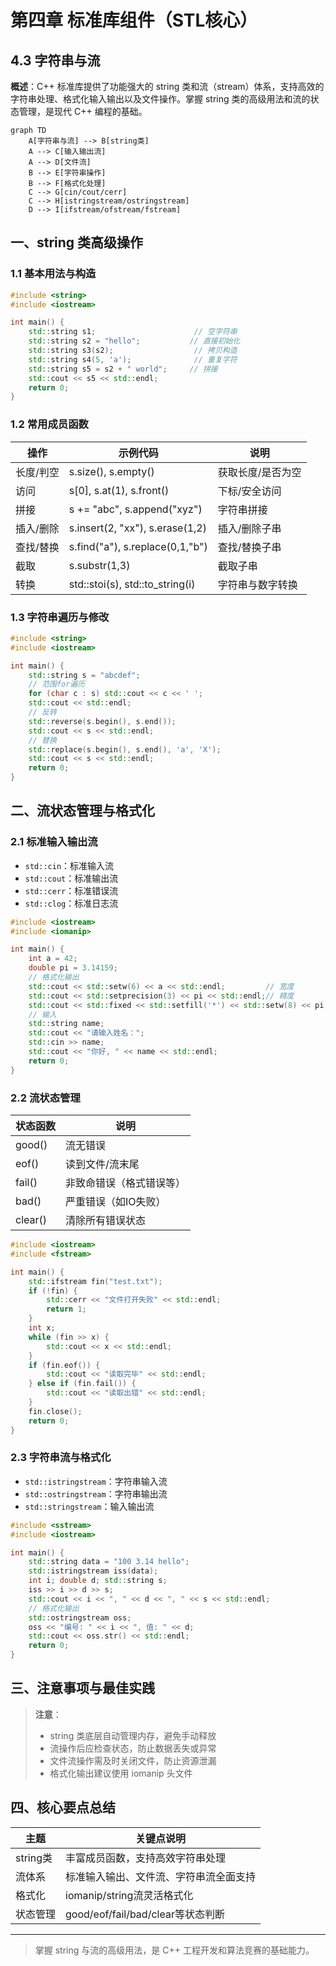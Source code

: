 # 第四章 标准库组件（STL核心）

## 4.3 字符串与流

**概述**：C++ 标准库提供了功能强大的 string 类和流（stream）体系，支持高效的字符串处理、格式化输入输出以及文件操作。掌握 string 类的高级用法和流的状态管理，是现代 C++ 编程的基础。

```mermaid
graph TD
    A[字符串与流] --> B[string类]
    A --> C[输入输出流]
    A --> D[文件流]
    B --> E[字符串操作]
    B --> F[格式化处理]
    C --> G[cin/cout/cerr]
    C --> H[istringstream/ostringstream]
    D --> I[ifstream/ofstream/fstream]
```

## 一、string 类高级操作

### 1.1 基本用法与构造

```cpp
#include <string>
#include <iostream>

int main() {
    std::string s1;                      // 空字符串
    std::string s2 = "hello";           // 直接初始化
    std::string s3(s2);                  // 拷贝构造
    std::string s4(5, 'a');              // 重复字符
    std::string s5 = s2 + " world";     // 拼接
    std::cout << s5 << std::endl;
    return 0;
}
```

### 1.2 常用成员函数

| 操作         | 示例代码                        | 说明                 |
|--------------|---------------------------------|----------------------|
| 长度/判空    | s.size(), s.empty()             | 获取长度/是否为空    |
| 访问         | s[0], s.at(1), s.front()        | 下标/安全访问        |
| 拼接         | s += "abc", s.append("xyz")    | 字符串拼接           |
| 插入/删除    | s.insert(2, "xx"), s.erase(1,2) | 插入/删除子串        |
| 查找/替换    | s.find("a"), s.replace(0,1,"b")| 查找/替换子串        |
| 截取         | s.substr(1,3)                   | 截取子串             |
| 转换         | std::stoi(s), std::to_string(i) | 字符串与数字转换     |

### 1.3 字符串遍历与修改

```cpp
#include <string>
#include <iostream>

int main() {
    std::string s = "abcdef";
    // 范围for遍历
    for (char c : s) std::cout << c << ' ';
    std::cout << std::endl;
    // 反转
    std::reverse(s.begin(), s.end());
    std::cout << s << std::endl;
    // 替换
    std::replace(s.begin(), s.end(), 'a', 'X');
    std::cout << s << std::endl;
    return 0;
}
```

## 二、流状态管理与格式化

### 2.1 标准输入输出流

- `std::cin`：标准输入流
- `std::cout`：标准输出流
- `std::cerr`：标准错误流
- `std::clog`：标准日志流

```cpp
#include <iostream>
#include <iomanip>

int main() {
    int a = 42;
    double pi = 3.14159;
    // 格式化输出
    std::cout << std::setw(6) << a << std::endl;         // 宽度
    std::cout << std::setprecision(3) << pi << std::endl;// 精度
    std::cout << std::fixed << std::setfill('*') << std::setw(8) << pi << std::endl;
    // 输入
    std::string name;
    std::cout << "请输入姓名：";
    std::cin >> name;
    std::cout << "你好, " << name << std::endl;
    return 0;
}
```

### 2.2 流状态管理

| 状态函数         | 说明                       |
|------------------|----------------------------|
| good()           | 流无错误                   |
| eof()            | 读到文件/流末尾            |
| fail()           | 非致命错误（格式错误等）   |
| bad()            | 严重错误（如IO失败）       |
| clear()          | 清除所有错误状态           |

```cpp
#include <iostream>
#include <fstream>

int main() {
    std::ifstream fin("test.txt");
    if (!fin) {
        std::cerr << "文件打开失败" << std::endl;
        return 1;
    }
    int x;
    while (fin >> x) {
        std::cout << x << std::endl;
    }
    if (fin.eof()) {
        std::cout << "读取完毕" << std::endl;
    } else if (fin.fail()) {
        std::cout << "读取出错" << std::endl;
    }
    fin.close();
    return 0;
}
```

### 2.3 字符串流与格式化

- `std::istringstream`：字符串输入流
- `std::ostringstream`：字符串输出流
- `std::stringstream`：输入输出流

```cpp
#include <sstream>
#include <iostream>

int main() {
    std::string data = "100 3.14 hello";
    std::istringstream iss(data);
    int i; double d; std::string s;
    iss >> i >> d >> s;
    std::cout << i << ", " << d << ", " << s << std::endl;
    // 格式化输出
    std::ostringstream oss;
    oss << "编号: " << i << ", 值: " << d;
    std::cout << oss.str() << std::endl;
    return 0;
}
```

## 三、注意事项与最佳实践

> **注意**：
> - string 类底层自动管理内存，避免手动释放
> - 流操作后应检查状态，防止数据丢失或异常
> - 文件流操作需及时关闭文件，防止资源泄漏
> - 格式化输出建议使用 iomanip 头文件

## 四、核心要点总结

| 主题         | 关键点说明                                   |
|--------------|----------------------------------------------|
| string类     | 丰富成员函数，支持高效字符串处理             |
| 流体系       | 标准输入输出、文件流、字符串流全面支持       |
| 格式化       | iomanip/string流灵活格式化                   |
| 状态管理     | good/eof/fail/bad/clear等状态判断            |

---

> 掌握 string 与流的高级用法，是 C++ 工程开发和算法竞赛的基础能力。 